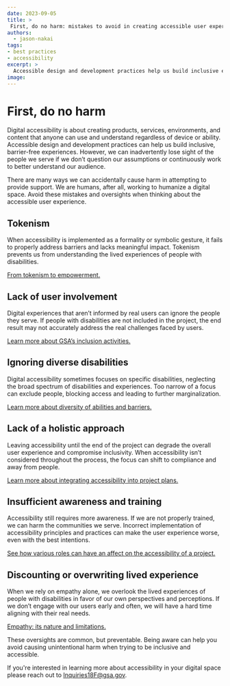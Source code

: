 ```yaml
---
date: 2023-09-05
title: >
 First, do no harm: mistakes to avoid in creating accessible user experiences
authors: 
  - jason-nakai
tags: 
- best practices
- accessibility
excerpt: > 
  Accessible design and development practices help us build inclusive experiences. But we can lose sight of the people we serve if we don’t steadily work to better understand our users. To create accessible experiences, avoid these mistakes.
image:
---
```


# First, do no harm
Digital accessibility is about creating products, services, environments, and content that anyone can use and understand regardless of device or ability. Accessible design and development practices can help us build inclusive, barrier-free experiences. However, we can inadvertently lose sight of the people we serve if we don’t question our assumptions or continuously work to better understand our audience.

There are many ways we can accidentally cause harm in attempting to provide support. We are humans, after all, working to humanize a digital space. Avoid these mistakes and oversights when thinking about the accessible user experience.

## Tokenism
When accessibility is implemented as a formality or symbolic gesture, it fails to properly address barriers and lacks meaningful impact. Tokenism prevents us from understanding the lived experiences of people with disabilities. 

[From tokenism to empowerment.](https://www.ncbi.nlm.nih.gov/pmc/articles/PMC4975844/)

## Lack of user involvement
Digital experiences that aren’t informed by real users can ignore the people they serve. If people with disabilities are not included in the project, the end result may not accurately address the real challenges faced by users.

[Learn more about GSA’s inclusion activities.](https://www.gsa.gov/governmentwide-initiatives/diversity-equity-inclusion-and-accessibility)

## Ignoring diverse disabilities
Digital accessibility sometimes focuses on specific disabilities,  neglecting the broad spectrum of disabilities and experiences. Too narrow of a focus can exclude people, blocking access and leading to further marginalization.

[Learn more about diversity of abilities and barriers.](https://www.w3.org/WAI/people-use-web/abilities-barriers/)

## Lack of a holistic approach
Leaving accessibility until the end of the project can degrade the overall user experience and compromise inclusivity. When accessibility isn’t considered throughout the process, the focus can shift to compliance and away from people.

[Learn more about integrating accessibility into project plans.](https://www.section508.gov/manage/deia-guidance/)

## Insufficient awareness and training
Accessibility still requires more awareness. If we are not properly trained, we can harm the communities we serve. Incorrect implementation of accessibility principles and practices can make the user experience worse, even with the best intentions.

[See how various roles can have an affect on the accessibility of a project.](https://www.section508.gov/manage/deia-guidance/)

## Discounting or overwriting lived experience
When we rely on empathy alone, we overlook the lived experiences of people with disabilities in favor of our own perspectives and perceptions. If we don’t engage with our users early and often, we will have a hard time aligning with their real needs.

[Empathy: its nature and limitations.](https://www.ncbi.nlm.nih.gov/pmc/articles/PMC9300140/)



These oversights are common, but preventable. Being aware can help you avoid causing unintentional harm when trying to be inclusive and accessible.

If you're interested in learning more about accessibility in your digital space please reach out to Inquiries18F@gsa.gov.


